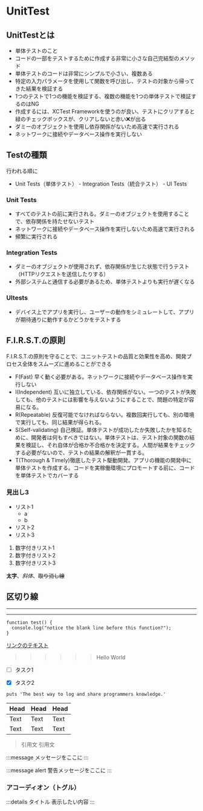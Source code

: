 # UnitTest

## UnitTestとは
- 単体テストのこと
- コードの一部をテストするために作成する非常に小さな自己完結型のメソッド
- 単体テストのコードは非常にシンプルで小さい、複数ある
- 特定の入力パラメータを使用して関数を呼び出し、テストの対象から帰ってきた結果を検証する
- 1つのテストで1つの機能を検証する、複数の機能を1つの単体テストで検証するのはNG
- 作成するには、XCTest Frameworkを使うのが良い、テストにクリアすると緑のチェックボックスが、クリアしないと赤い❌が出る
- ダミーのオブジェクトを使用し依存関係がないため高速で実行される
- ネットワークに接続やデータベース操作を実行しない


## Testの種類
行われる順に
- Unit Tests（単体テスト） - Integration Tests（統合テスト） - UI Tests
### Unit Tests
- すべてのテストの前に実行される。ダミーのオブジェクトを使用することで、依存関係を持たせないテスト
- ネットワークに接続やデータベース操作を実行しないため高速で実行される
- 頻繁に実行される
### Integration Tests
  - ダミーのオブジェクトが使用されず、依存関係が生じた状態で行うテスト（HTTPリクエストを送信したりする）
  - 外部システムと通信する必要があるため、単体テストよりも実行が遅くなる
### UItests
  - デバイス上でアプリを実行し、ユーザーの動作をシミュレートして、アプリが期待通りに動作するかどうかをテストする


## F.I.R.S.T.の原則
F.I.R.S.T.の原則を守ることで、ユニットテストの品質と効果性を高め、開発プロセス全体をスムーズに進めることができる
- F(Fast) 早く動く必要がある。ネットワークに接続やデータベース操作を実行しない
- I(Independent) 互いに独立している、依存関係がない。一つのテストが失敗しても、他のテストには影響を与えないようにすることで、問題の特定が容易になる。
- R(Repeatable) 反復可能でなければならない。複数回実行しても、別の環境で実行しても、同じ結果が得られる。
- S(Self-validating) 自己検証。単体テストが成功したか失敗したかを知るために、開発者は何もすべきではない。単体テストは、テスト対象の関数の結果を検証し、それ自体が合格か不合格かを決定する。人間が結果をチェックする必要がないので、テストの結果の解釈が一貫する。
- T(Thorough & Timely)徹底したテスト駆動開発。アプリの機能の開発中に単体テストを作成する。コードを実稼働環境にプロモートする前に、コードを単体テストでカバーする


### 見出し3

- リスト1
    - a
    - b
- リスト2
- リスト3

1. 数字付きリスト1
2. 数字付きリスト2
3. 数字付きリスト3

**太字**、*斜体*、~~取り消し線~~

区切り線
--- 
___
***

```
function test() {
  console.log("notice the blank line before this function?");
}
```

[リンクのテキスト](http://example.com)

>>>>>>Hello World


- [ ] タスク1
- [x] タスク2


```ruby:ファイル名
puts 'The best way to log and share programmers knowledge.'
```

| Head | Head | Head |
| ---- | ---- | ---- |
| Text | Text | Text |
| Text | Text | Text |

> 引用文
> 引用文

:::message
メッセージをここに
:::

:::message alert
警告メッセージをここに
:::

### アコーディオン（トグル）
:::details タイトル
表示したい内容
:::

